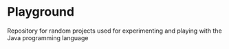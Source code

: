 Playground
==========

Repository for random projects used for experimenting and playing with the Java programming language